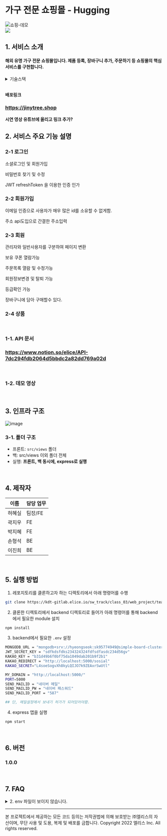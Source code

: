 # 가구 전문 쇼핑몰 - Hugging

<div>

<img alt="쇼핑-데모 " src="https://www.notion.so/image/https%3A%2F%2Fs3-us-west-2.amazonaws.com%2Fsecure.notion-static.com%2F713449c6-a342-4a30-b22e-67e23e5330f8%2FUntitled.png?table=block&id=bfad3519-7f5a-4b66-b4b7-5ab581c02b93&spaceId=beaa8bbc-f504-4c20-b220-9fc699f70e12&width=2000&userId=14cc2ef3-04b9-41f7-9991-3bf06bfcb033&cache=v2">

</div>
<img src ="https://www.notion.so/image/https%3A%2F%2Fs3-us-west-2.amazonaws.com%2Fsecure.notion-static.com%2Fea69ef50-1b49-4bed-b23d-90dc5d28591f%2FUntitled.png?table=block&id=5a1f67c2-d498-4a43-b7cd-aede8feb5239&spaceId=beaa8bbc-f504-4c20-b220-9fc699f70e12&width=1850&userId=14cc2ef3-04b9-41f7-9991-3bf06bfcb033&cache=v2">
<br />

## 1. 서비스 소개

#### 해외 유명 가구 전문 쇼핑몰입니다. 제품 등록, 장바구니 추가, 주문하기 등 쇼핑몰의 핵심 서비스를 구현합니다.

<details><summary>기술스택</summary>

**프론트엔드**

<img src="https://img.shields.io/badge/HTML5-E34F26?style=flat-square&logo=HTML5&logoColor=white"/>
<img src="https://img.shields.io/badge/CSS3-1572B6?style=flat-square&logo=CSS3&logoColor=white"/>
<img src="https://img.shields.io/badge/JavaScript-F7DF1E?style=flat-square&logo=JavaScript&logoColor=white"/>

**백엔드**

<img src="https://img.shields.io/badge/Node.js-339933?style=flat-square&logo=Node.js&logoColor=white"/>
<img src="https://img.shields.io/badge/express-000000?style=flat-square&logo=express&logoColor=white"/>
<img src="https://img.shields.io/badge/MongoDB-47A248?style=flat-square&logo=MongoDB&logoColor=white"/>

<img src="https://img.shields.io/badge/NGINX-009639?style=flat-square&logo=NGINX&logoColor=white"/>
<img src="https://img.shields.io/badge/PM2-2B037A?style=flat-square&logo=PM2&logoColor=white"/>

</details><br />

**배포링크**

### https://jinytree.shop

**시연 영상 유튜브에 올리고 링크 추가?**

## 2. 서비스 주요 기능 설명

### 2-1 로그인

<p>소셜로그인 및 회원가입</p>
<p>비밀번호 찾기 및 수정</p>
<p>JWT refreshToken 을 이용한 인증 인가</p>

### 2-2 회원가입

<p>이메일 인증으로 사용자가 매우 많은 id를 소유할 수 없게함.</p>
<p>주소 api도입으로 간결한 주소입력</p>

### 2-3 회원

<p>관리자와 일반사용자를 구분하여 페이지 변환</p>
<p>보유 쿠폰 열람가능</p>
<p>주문목록 열람 및 수정가능</p>
<p>회원정보변경 및 탈퇴 가능</p>
<p>등급확인 가능 </p>

<p>장바구니에 담아 구매할수 있다.</p>
<p></p>
<p></p>
<p></p>

### 2-4 상품

<br />

### 1-1. API 문서

### https://www.notion.so/elice/API-7dc294fdb2064d5bbdc2a82dd769a02d

<br>

### 1-2. 데모 영상

<!--
<details><summary>사용자 회원가입, 로그인</summary>

![image](https://user-images.githubusercontent.com/91174156/172159634-1e105633-9948-464e-a540-5429200a1353.gif)

</details>

<details><summary>카테고리 추가 및 반영</summary>

추후 관련 영상을 삽입하세요 (하기 2가지 방법 가능)

1. 화면녹화 -> 유튜브 업로드 -> 유튜브 링크 삽입
2. 화면움짤녹화 -> 움짤삽입 (https://www.screentogif.com/ 활용가능)

</details>

<details><summary>제품 추가 및 반영</summary>

추후 관련 영상을 삽입하세요 (하기 2가지 방법 가능)

1. 화면녹화 -> 유튜브 업로드 -> 유튜브 링크 삽입
2. 화면움짤녹화 -> 움짤삽입 (https://www.screentogif.com/ 활용가능)

</details>

<details><summary>장바구니 기능</summary>

추후 관련 영상을 삽입하세요 (하기 2가지 방법 가능)

1. 화면녹화 -> 유튜브 업로드 -> 유튜브 링크 삽입
2. 화면움짤녹화 -> 움짤삽입 (https://www.screentogif.com/ 활용가능)

</details>

<details><summary>주문 기능</summary>

추후 관련 영상을 삽입하세요 (하기 2가지 방법 가능)

1. 화면녹화 -> 유튜브 업로드 -> 유튜브 링크 삽입
2. 화면움짤녹화 -> 움짤삽입 (https://www.screentogif.com/ 활용가능)

</details>

<details><summary>관리자 페이지</summary>

추후 관련 영상을 삽입하세요 (하기 2가지 방법 가능)

1. 화면녹화 -> 유튜브 업로드 -> 유튜브 링크 삽입
2. 화면움짤녹화 -> 움짤삽입 (https://www.screentogif.com/ 활용가능)

</details> -->

<br />

<!-- ### 1-3. 페이지 별 화면

|                                              |                                              |
| -------------------------------------------- | -------------------------------------------- |
| ![image](https://i.ibb.co/jyxjcd3/image.png) | ![image](https://i.ibb.co/Q860RKz/image.png) |
| 메인 페이지                                  | 회원가입 화면                                |
| ![image](https://i.ibb.co/RpYN379/image.png) |                                              |
| 로그인 페이지                                | 앞으로 추가할 페이지                         |

<br /> -->

<!-- ## 2. 기술 스택

![image](https://i.ibb.co/N34mXzy/image.png)

<br />

### 2-1. 프론트엔드

- **Vanilla javascript**, html, css (**Bulma css**)
- Font-awesome
- Daum 도로명 주소 api
- 이외

### 2-2. 백엔드

- **Express** (nodemon, babel-node로 실행됩니다.)
- Mongodb, Mongoose
- cors
- 이외 -->

## 3. 인프라 구조

![image](https://i.ibb.co/9tGxmx0/image.png)<br />

### 3-1. 폴더 구조

- 프론트: `src/views` 폴더
- 백: src/views 이외 폴더 전체
- 실행: **프론트, 백 동시에, express로 실행**

<br />

## 4. 제작자

| 이름   | 담당 업무 |
| ------ | --------- |
| 허혜실 | 팀장/FE   |
| 곽지우 | FE        |
| 박지혜 | FE        |
| 손형석 | BE        |
| 이진희 | BE        |

<br />

## 5. 실행 방법

1. 레포지토리를 클론하고자 하는 디렉토리에서 아래 명령어를 수행

```bash
git clone https://kdt-gitlab.elice.io/sw_track/class_03/web_project/team24/hugging.git
```

2. 클론한 디렉토리에서 backend 디렉토리로 들어가 아래 명령어를 통해 backend에서 필요한 module 설치

```bash
npm install
```

3. backend에서 필요한 `.env` 설정

```bash
MONGODB_URL = "mongodb+srv://hyeongseok:sk95774949@simple-board-cluster.lmdzbhe.mongodb.net/?retryWrites=true&w=majority"
JWT_SECRET_KEY = "sdfkdsfdks234324324fdfsdfasdc234d56gv"
KAKAO_KEY = "b31d49b6f0bf75da1049dab201b9f2b1"
KAKAO_REDIRECT = "http://localhost:5000/sosial"
KAKAO_SECRET="L4soeSogvXh8kyLQIJO7k9ZEAxrSwUtl"

MY_DOMAIN = "http://localhost:5000/"
PORT=5000
SEND_MAILID = "네이버 메일"
SEND_MAILID_PW = "네이버 패스워드"
SEND_MAILID_PORT = "587"

## 단, 메일설정에서 보내기 허가가 되어있어야함.
```

4. express 앱을 실행

```bash
npm start
```

<br>

## 6. 버전

### 1.0.0

<br>

## 7. FAQ

<details><summary>2. env 파일이 보이지 않습니다.</summary>

  <p>
    해당 파일은 직접 만들어서 코드를 작성해야 합니다, DB를 비롯한 서비스의 계정 정보는 <b>절대로</b> Git에 함부로 공유하면 안되기 때문에 유의 바랍니다.
  </p>

</details>

---

본 프로젝트에서 제공하는 모든 코드 등의는 저작권법에 의해 보호받는 ㈜엘리스의 자산이며, 무단 사용 및 도용, 복제 및 배포를 금합니다.
Copyright 2022 엘리스 Inc. All rights reserved.
